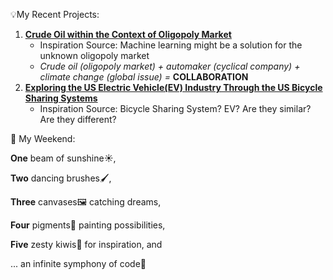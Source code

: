 💡My Recent Projects:
  1.	[**Crude Oil within the Context of Oligopoly Market**](https://github.com/florencex5/Crude_Oil_Finance_Project)
        - Inspiration Source: Machine learning might be a solution for the unknown oligopoly market
        - *Crude oil (oligopoly market) + automaker (cyclical company) + climate change (global issue) =* **COLLABORATION**
  2. [**Exploring the US Electric Vehicle(EV) Industry Through the US Bicycle Sharing Systems**](https://github.com/florencex5/EV_and_Bicycle)
        - Inspiration Source: Bicycle Sharing System? EV? Are they similar? Are they different?
     

🌈 My Weekend:

**One** beam of sunshine☀️,

**Two** dancing brushes🖌️,

**Three** canvases🖼️ catching dreams,

**Four** pigments🎨 painting possibilities,

**Five** zesty kiwis🥝 for inspiration, and

... an infinite symphony of code🎹









<!---
florencex5/florencex5 is a ✨ special ✨ repository because its `README.md` (this file) appears on your GitHub profile.
You can click the Preview link to take a look at your changes.
--->
